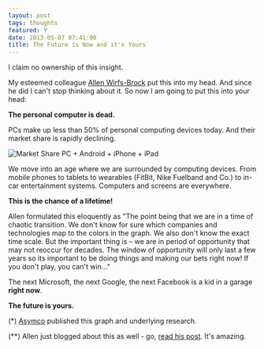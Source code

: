 ```yaml
---
layout: post
tags: thoughts
featured: Y
date: 2013-05-07 07:41:00
title: The Future is Now and it's Yours
---
```

I claim no ownership of this insight.

My esteemed colleague [Allen Wirfs-Brock](http://www.wirfs-brock.com/allen/) put this into my head. And since he did I can't stop thinking about it. So now I am going to put this into your head:

**The personal computer is dead.**

PCs make up less than 50% of personal computing devices today. And their market share is rapidly declining.

![Market Share PC + Android + iPhone + iPad](http://theheretic.me/img/posts/2013-05-07-ambient-computing.png)

We move into an age where we are surrounded by computing devices. From mobile phones to tablets to wearables (FitBit, Nike Fuelband and Co.) to in-car entertainment systems. Computers and screens are everywhere.

**This is the chance of a lifetime!**

Allen formulated this eloquently as "The point being that we are in a time of chaotic transition. We don't know for sure which companies and technologies map to the colors in the graph. We also don't know the exact time scale. But the important thing is – we are in period of opportunity that may not reoccur for decades. The window of opportunity will only last a few years so its important to be doing things and making our bets right now! If you don't play, you can't win…"

The next Microsoft, the next Google, the next Facebook is a kid in a garage **right now**.

**The future is yours.**

(*) [Asymco](http://www.asymco.com/2012/01/17/the-rise-and-fall-of-personal-computing/) published this graph and underlying research.

(**) Allen just blogged about this as well - go, [read his post](http://www.wirfs-brock.com/allen/posts/490). It's amazing.